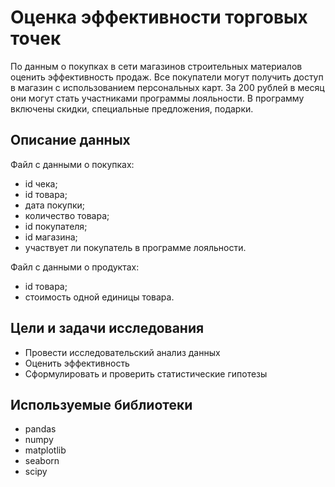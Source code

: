 # Оценка эффективности торговых точек

По данным о покупках в сети магазинов строительных материалов оценить эффективность продаж. Все покупатели могут получить доступ в магазин с использованием персональных карт. За 200 рублей в месяц они могут стать участниками программы лояльности. В программу включены скидки, специальные предложения, подарки.

## Описание данных
Файл с данными о покупках:

- id чека;
- id товара;
- дата покупки;
- количество товара;
- id покупателя;
- id магазина;
- участвует ли покупатель в программе лояльности.

Файл с данными о продуктах:

- id товара;
- стоимость одной единицы товара.

## Цели и задачи исследования
- Провести исследовательский анализ данных
- Оценить эффективность
- Сформулировать и проверить статистические гипотезы

## Используемые библиотеки
- pandas
- numpy
- matplotlib
- seaborn
- scipy
